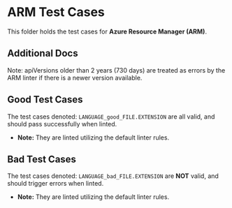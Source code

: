 # ARM Test Cases

This folder holds the test cases for **Azure Resource Manager (ARM)**.

## Additional Docs

Note: apiVersions older than 2 years (730 days) are treated as errors by the ARM linter if there is a newer version available.

## Good Test Cases

The test cases denoted: `LANGUAGE_good_FILE.EXTENSION` are all valid, and should pass successfully when linted.

- **Note:** They are linted utilizing the default linter rules.

## Bad Test Cases

The test cases denoted: `LANGUAGE_bad_FILE.EXTENSION` are **NOT** valid, and should trigger errors when linted.

- **Note:** They are linted utilizing the default linter rules.
